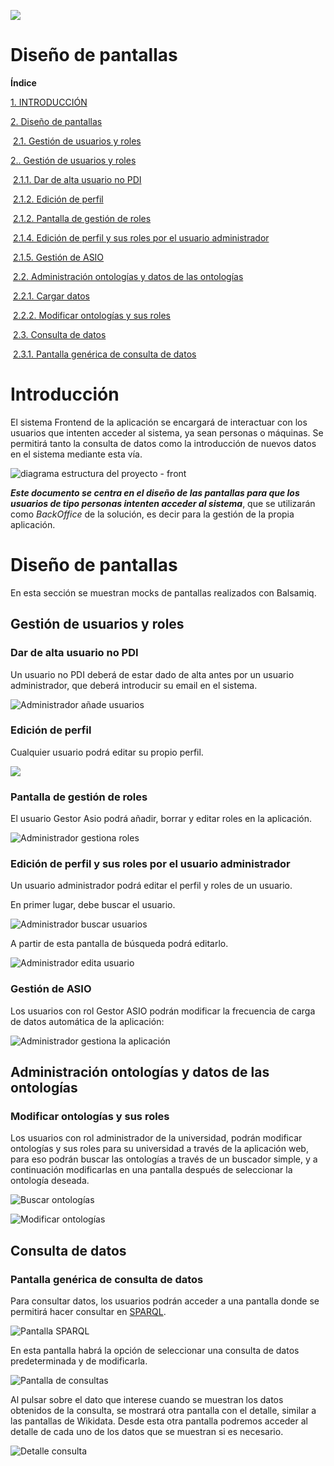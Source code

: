 

![](./images/logos_feder.png)

# Diseño de pantallas



**Índice**

[1. INTRODUCCIÓN](#introducción)

[2. Diseño de pantallas](#diseño-de-pantallas)

​	[2.1. Gestión de usuarios y roles](#gestión-de-usuarios-y-roles)

[2.. Gestión de usuarios y roles](#gestión-de-usuarios-y-roles)

​		[2.1.1. Dar de alta usuario no PDI](#dar-de-alta-usuario-no-pdi)

​		[2.1.2. Edición de perfil](#edición-de-perfil)

​		[2.1.2. Pantalla de gestión de roles](#pantalla-de-gestión-de-roles)

​		[2.1.4. Edición de perfil y sus roles por el usuario administrador](#edición-de-perfil-y-sus-roles-por-el-usuario-administrador)

​		[2.1.5. Gestión de ASIO](#gestión-de-asio)

​	[2.2. Administración ontologías y datos de las ontologías](#administración-ontologías-y-datos-de-las-ontologías)

​		[2.2.1. Cargar datos](#cargar-datos)

​		[2.2.2. Modificar ontologías y sus roles](#modificar-ontologías-y-sus-roles)

​	[2.3. Consulta de datos](#consulta-de-datos)

​		[2.3.1. Pantalla genérica de consulta de datos](#pantalla-genérica-de-consulta-de-datos)



Introducción
============

El sistema Frontend de la aplicación se encargará de interactuar con los usuarios que intenten acceder al sistema, ya sean personas o máquinas. Se permitirá tanto la consulta de datos como la introducción de nuevos datos en el sistema mediante esta vía.



![diagrama estructura del proyecto - front](./images/diagrama-estructura-del-proyecto-front.jpg)



***Este documento se centra en el diseño de las pantallas para que los usuarios de tipo personas intenten acceder al sistema***, que se utilizarán como *BackOffice* de la solución, es decir para la gestión de la propia aplicación.

Diseño de pantallas
===================

En esta sección se muestran mocks de pantallas realizados con Balsamiq.



Gestión de usuarios y roles
---------------------------



### Dar de alta usuario no PDI

Un usuario no PDI deberá de estar dado de alta antes por un usuario administrador, que deberá introducir su email en el sistema.

![Administrador añade usuarios](./images/mocks/administrador-añade-usuario.png)



### Edición de perfil

Cualquier usuario podrá editar su propio perfil.

![](./images/mocks/usuario-edita-su-perfil.png)



### Pantalla de gestión de roles

El usuario Gestor Asio podrá añadir, borrar y editar roles en la aplicación.

![Administrador gestiona roles](./images/mocks/administrar-roles.png)



### Edición de perfil y sus roles por el usuario administrador

Un usuario administrador podrá editar el perfil y roles de un usuario.

En primer lugar, debe buscar el usuario.

![Administrador buscar usuarios](./images/mocks/buscar-usuario.png)



A partir de esta pantalla de búsqueda podrá editarlo.

![Administrador edita usuario](./images/mocks/administrador-edita-perfil.png)





### Gestión de ASIO

Los usuarios con rol Gestor ASIO podrán modificar la frecuencia de carga
de datos automática de la aplicación:

![Administrador gestiona la aplicación](./images/mocks/administrador-gestiona-app.png)



Administración ontologías y datos de las ontologías
---------------------------------------------------



### Modificar ontologías y sus roles

Los usuarios con rol administrador de la universidad, podrán modificar ontologías y sus roles para su universidad a través de la aplicación web, para eso podrán buscar las ontologías a través de un buscador simple, y a continuación modificarlas en una pantalla después de seleccionar la ontología deseada.

![Buscar ontologías](./images/mocks/modificar-ontologías.png)

![Modificar ontologías](./images/mocks/modificar-ontologias-2.png)



Consulta de datos
-----------------

### Pantalla genérica de consulta de datos

Para consultar datos, los usuarios podrán acceder a una pantalla donde se permitirá hacer consultar en [SPARQL](https://es.wikipedia.org/wiki/SPARQL).

![Pantalla SPARQL](./images/mocks/consulta.png)



En esta pantalla habrá la opción de seleccionar una consulta de datos predeterminada y de modificarla.

![Pantalla de consultas](./images/mocks/consulta-predeterminada.png)



Al pulsar sobre el dato que interese cuando se muestran los datos obtenidos de la consulta, se mostrará otra pantalla con el detalle, similar a las pantallas de Wikidata. Desde esta otra pantalla podremos acceder al detalle de cada uno de los datos que se muestran si es necesario.

![Detalle consulta](./images/mocks/detalle-consulta.png)


